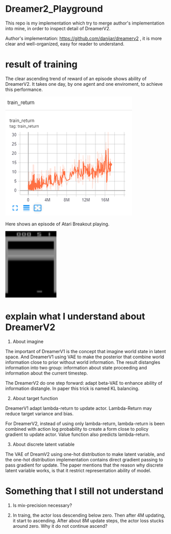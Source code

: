 # Dreamer2_Playground

This repo is my implementation which try to merge author's implementation into mine, in order to inspect detail of DreamerV2.

Author's implementation: https://github.com/danijar/dreamerv2 , it is more clear and well-organized, easy for reader to understand.

# result of training

The clear ascending trend of reward of an episode shows ability of DreamerV2. It takes one day, by one agent and one enviroment, to achieve this performance.

![alt text](https://github.com/FinnWeng/Dreamer2_Playground/blob/float16_latent/common/actor_reward.PNG "Actor Loss result")

Here shows an episode of Atari Breakout playing.

<a href="url"><img src="https://github.com/FinnWeng/Dreamer2_Playground/blob/float16_latent/common/video.gif" align="ceter" height="208" width="160" ></a>


# explain what I understand about DreamerV2

1. About imagine

The important of DreamerV1 is the concept that imagine world state in latent space. And DreamerV1 using VAE to make the posterior that combine world information close to prior without world information. The result distangles information into two group: information about state proceeding and information about the current timestep.

The DreamerV2 do one step forward: adapt beta-VAE to enhance ability of information distangle. In paper this trick is named KL balancing.

2. About target function

DreamerV1 adapt lambda-return to update actor. Lambda-Return may reduce target variance and bias.

For DreamerV2, instead of using only lambda-return, lambda-return is been combined with action log probability to create a form close to policy gradient to update actor. Value function also predicts lambda-return.

3. About discrete latent vatiable

The VAE of DreamV2 using one-hot distribution to make latent variable, and the one-hot distribution implementation contains direct gradient passing to pass gradient for update. The paper mentions that the reason why discrete latent variable works, is that it restrict representation ability of model.

# Something that I still not understand

1. Is mix-precision necessary?

2. In traing, the actor loss descending below zero. Then after 4M updating, it start to ascending. After about 8M update steps, the actor loss stucks around zero. Why it do not continue ascend?

